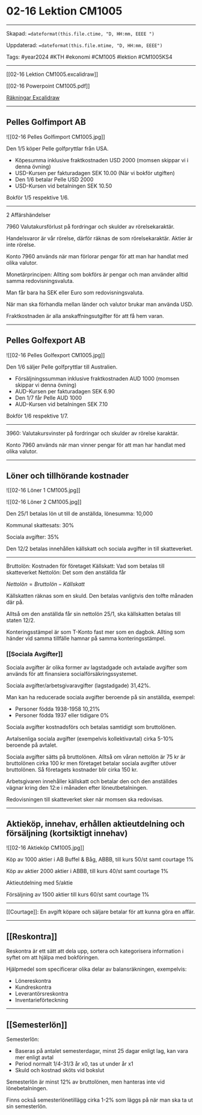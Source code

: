 # 02-16 Lektion CM1005

---
Skapad: `=dateformat(this.file.ctime, "D, HH:mm, EEEE ")`

Uppdaterad: `=dateformat(this.file.mtime, "D, HH:mm, EEEE")`

Tags: #year2024 #KTH #ekonomi #CM1005 #lektion #CM1005KS4

---
[[02-16 Lektion CM1005.excalidraw]]

[[02-16 Powerpoint CM1005.pdf]]

[Räkningar Excalidraw](https://drive.google.com/file/d/1vsq5DZhgN7DebUuZZpIDPHYEkQmMM06d/view?usp=sharing)

---

## Pelles Golfimport AB

![[02-16 Pelles Golfimport CM1005.jpg]]

Den 1/5 köper Pelle golfpryttlar från USA.

- Köpesumma inklusive fraktkostnaden USD 2000 (momsen skippar vi i denna övning)
- USD-Kursen per fakturadagen SEK 10.00 (När vi bokför utgiften)
- Den 1/6 betalar Pelle USD 2000
- USD-Kursen vid betalningen SEK 10.50

Bokför 1/5 respektive 1/6.

---

2 Affärshändelser

7960 Valutakursförlust på fordringar och skulder av rörelsekaraktär.

Handelsvaror är vår rörelse, därför räknas de som rörelsekaraktär. Aktier är inte rörelse.

Konto 7960 används när man förlorar pengar för att man har handlat med olika valutor.

Monetärprincipen: Allting som bokförs är pengar och man använder alltid samma redovisningsvaluta.

Man får bara ha SEK eller Euro som redovisningsvaluta.

När man ska förhandla mellan länder och valutor brukar man använda USD.

Fraktkostnaden är alla anskaffningsutgifter för att få hem varan.

---

## Pelles Golfexport AB

![[02-16 Pelles Golfexport CM1005.jpg]]

Den 1/6 säljer Pelle golfpryttlar till Australien.

- Försäljningssumman inklusive fraktkostnaden AUD 1000 (momsen skippar vi denna övning)
- AUD-Kursen per fakturadagen SEK 6.90
- Den 1/7 får Pelle AUD 1000
- AUD-Kursen vid betalningen SEK 7.10

Bokför 1/6 respektive 1/7.

---

3960: Valutakursvinster på fordringar och skulder av rörelse karaktär.

Konto 7960 används när man vinner pengar för att man har handlat med olika valutor.

---

## Löner och tillhörande kostnader

![[02-16 Löner 1 CM1005.jpg]]

![[02-16 Löner 2 CM1005.jpg]]

Den 25/1 betalas lön ut till de anställda, lönesumma: 10,000

Kommunal skattesats: 30%

Sociala avgifter: 35%

Den 12/2 betalas innehållen källskatt och sociala avgifter in till skatteverket.

---

Bruttolön: Kostnaden för företaget
Källskatt: Vad som betalas till skatteverket
Nettolön: Det som den anställda får

$Nettolön=Bruttolön-Källskatt$

Källskatten räknas som en skuld. Den betalas vanligtvis den tolfte månaden där på.

Alltså om den anställda får sin nettolön 25/1, ska källskatten betalas till staten 12/2.

Konteringsstämpel är som T-Konto fast mer som en dagbok. Allting som händer vid samma tillfälle hamnar på samma konteringsstämpel.

### [[Sociala Avgifter]]

Sociala avgifter är olika former av lagstadgade och avtalade avgifter som används för att finansiera socialförsäkringssystemet.

Sociala avgifter/arbetsgivaravgifter (lagstadgade) 31,42%.

Man kan ha reducerade sociala avgifter beroende på sin anställda, exempel:
- Personer födda 1938-1958 10,21%
- Personer födda 1937 eller tidigare 0%

Sociala avgifter kostnadsförs och betalas samtidigt som bruttolönen.

Avtalsenliga sociala avgifter (exempelvis kollektivavtal) cirka 5-10% beroende på avtalet.

Sociala avgifter sätts på bruttolönen. Alltså om våran nettolön är 75 kr är bruttolönen cirka 100 kr men företaget betalar sociala avgifter utöver bruttolönen. Så företagets kostnader blir cirka 150 kr.

Arbetsgivaren innehåller källskatt och betalar den och den anställdes vägnar kring den 12:e i månaden efter löneutbetalningen.

Redovisningen till skatteverket sker när momsen ska redovisas.

---

## Aktieköp, innehav, erhållen aktieutdelning och försäljning (kortsiktigt innehav)

![[02-16 Aktieköp CM1005.jpg]]

Köp av 1000 aktier i AB Buffel & Båg, ABBB, till kurs 50/st samt courtage 1%

Köp av aktier 2000 aktier i ABBB, till kurs 40/st samt courtage 1%

Aktieutdelning med 5/aktie

Försäljning av 1500 aktier till kurs 60/st samt courtage 1%

---

[[Courtage]]: En avgift köpare och säljare betalar för att kunna göra en affär.

---

## [[Reskontra]]

Reskontra är ett sätt att dela upp, sortera och kategorisera information i syftet om att hjälpa med bokföringen.

Hjälpmedel som specificerar olika delar av balansräkningen, exempelvis:

- Lönereskontra
- Kundreskontra
- Leverantörsreskontra
- Inventarieförteckning

---

## [[Semesterlön]]

Semesterlön:

- Baseras på antalet semesterdagar, minst 25 dagar enligt lag, kan vara mer enligt avtal
- Period normalt 1/4-31/3 år x0, tas ut under år x1
- Skuld och kostnad sköts vid bokslut

Semesterlön är minst 12% av bruttolönen, men hanteras inte vid lönebetalningen.

Finns också semesterlönetillägg cirka 1-2% som läggs på när man ska ta ut sin semesterlön.
